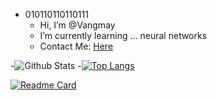 - 010110110110111
  - Hi, I’m @Vangmay
  - I’m currently learning ... neural networks
  - Contact Me: [Here](mailto:vangmay.sachan16@gmail.com)

-![Github Stats](https://github-readme-stats.vercel.app/api?username=Vangmay&show_icons=true&theme=tokyonight&count_private=true)
-[![Top Langs](https://github-readme-stats.vercel.app/api/top-langs/?username=Vangmay&theme=tokyonight&layout=compact)](https://github.com/anuraghazra/github-readme-stats)

[![Readme Card](https://github-readme-stats.vercel.app/api/pin/?username=Vangmay&repo=website&theme=synthwave)](https://github.com/Vangmay/website)

